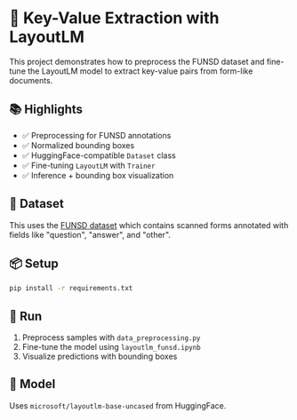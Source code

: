 # 🧾 Key-Value Extraction with LayoutLM

This project demonstrates how to preprocess the FUNSD dataset and fine-tune the LayoutLM model to extract key-value pairs from form-like documents.

## 📚 Highlights

- ✅ Preprocessing for FUNSD annotations
- ✅ Normalized bounding boxes
- ✅ HuggingFace-compatible `Dataset` class
- ✅ Fine-tuning `LayoutLM` with `Trainer`
- ✅ Inference + bounding box visualization

## 🧪 Dataset

This uses the [FUNSD dataset](https://guillaumejaume.github.io/FUNSD/) which contains scanned forms annotated with fields like "question", "answer", and "other".

## 📦 Setup

```bash
pip install -r requirements.txt
```

## 🚀 Run

1. Preprocess samples with `data_preprocessing.py`
2. Fine-tune the model using `layoutlm_funsd.ipynb`
3. Visualize predictions with bounding boxes

## 🧠 Model

Uses `microsoft/layoutlm-base-uncased` from HuggingFace.

